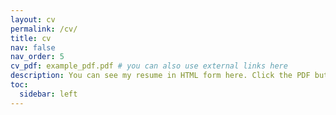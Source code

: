 ```yaml
---
layout: cv
permalink: /cv/
title: cv
nav: false
nav_order: 5
cv_pdf: example_pdf.pdf # you can also use external links here
description: You can see my resume in HTML form here. Click the PDF button on right-top corner to view my resume in PDF form.
toc:
  sidebar: left
---
```

